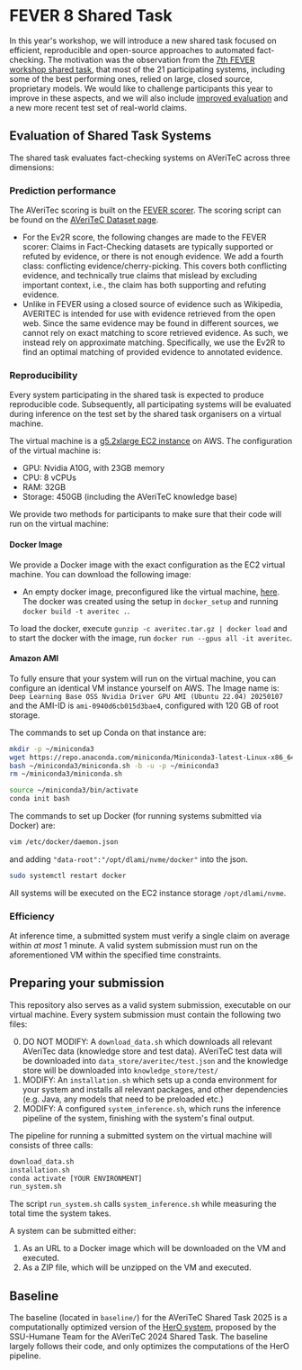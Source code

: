 # FEVER 8 Shared Task

In this year's workshop, we will introduce a new shared task focused on efficient, reproducible and open-source approaches to automated fact-checking. The motivation was the observation from the [7th FEVER workshop shared task](https://fever.ai/2024/task.html), that most of the 21 participating systems, including some of the best performing ones, relied on large, closed source, proprietary models. We would like to challenge participants this year to improve in these aspects, and we will also include [improved evaluation](https://arxiv.org/abs/2411.05375) and a new more recent test set of real-world claims.


## Evaluation of Shared Task Systems

The shared task evaluates fact-checking systems on AVeriTeC across three dimensions:

### Prediction performance
The AVeriTec scoring is built on the [FEVER scorer](https://github.com/sheffieldnlp/fever-scorer). The scoring script can be found on the [AVeriTeC Dataset page](https://fever.ai/dataset/averitec.html).

- For the Ev2R score, the following changes are made to the FEVER scorer:
Claims in Fact-Checking datasets are typically supported or refuted by evidence, or there is not enough evidence. We add a fourth class: conflicting evidence/cherry-picking. This covers both conflicting evidence, and technically true claims that mislead by excluding important context, i.e., the claim has both supporting and refuting evidence.
- Unlike in FEVER using a closed source of evidence such as Wikipedia, AVERITEC is intended for use with evidence retrieved from the open web. Since the same evidence may be found in different sources, we cannot rely on exact matching to score retrieved evidence. As such, we instead rely on approximate matching. Specifically, we use the Ev2R to find an optimal matching of provided evidence to annotated evidence.


### Reproducibility

Every system participating in the shared task is expected to produce reproducible code. Subsequently, all participating systems will be evaluated during inference on the test set by the shared task organisers on a virtual machine. 

The virtual machine is a [g5.2xlarge EC2 instance](https://aws.amazon.com/de/ec2/instance-types/g5/) on AWS. The configuration of the virtual machine is:
- GPU: Nvidia A10G, with 23GB memory
- CPU: 8 vCPUs
- RAM: 32GB
- Storage: 450GB (including the AVeriTeC knowledge base)


 We provide two methods for participants to make sure that their code will run on the virtual machine:

 #### Docker Image

 We provide a Docker image with the exact configuration as the EC2 virtual machine. You can download the following image:
 - An empty docker image, preconfigured like the virtual machine, [here](https://drive.google.com/file/d/1-AiMrgjWUmcSPFehCF7wI13HJerT3MlO/view?usp=sharing). The docker was created using the setup in `docker_setup` and running `docker build -t averitec .`.

 To load the docker, execute `gunzip -c averitec.tar.gz | docker load` and to start the docker with the image, run `docker run --gpus all -it averitec`.


 #### Amazon AMI

To fully ensure that your system will run on the virtual machine, you can configure an identical VM instance yourself on AWS. The Image name is: `Deep Learning Base OSS Nvidia Driver GPU AMI (Ubuntu 22.04) 20250107` and the AMI-ID is `ami-0940d6cb015d3bae4`, configured with 120 GB of root storage. 

The commands to set up Conda on that instance are:

```bash
mkdir -p ~/miniconda3
wget https://repo.anaconda.com/miniconda/Miniconda3-latest-Linux-x86_64.sh -O ~/miniconda3/miniconda.sh
bash ~/miniconda3/miniconda.sh -b -u -p ~/miniconda3
rm ~/miniconda3/miniconda.sh

source ~/miniconda3/bin/activate
conda init bash
```

The commands to set up Docker (for running systems submitted via Docker) are:

```bash
vim /etc/docker/daemon.json
```

and adding `"data-root":"/opt/dlami/nvme/docker"` into the json.

```bash
sudo systemctl restart docker
```

All systems will be executed on the EC2 instance storage `/opt/dlami/nvme`.


### Efficiency

At inference time, a submitted system must verify a single claim on average within *at most* 1 minute. A valid system submission must run on the aforementioned VM within the specified time constraints.


## Preparing your submission
This repository also serves as a valid system submission, executable on our virtual machine. Every system submission must contain the following two files:

0. DO NOT MODIFY: A `download_data.sh` which downloads all relevant AVeriTec data (knowledge store and test data). AVeriTeC test data will be downloaded into `data_store/averitec/test.json` and the knowledge store will be downloaded into `knowledge_store/test/`
1. MODIFY: An `installation.sh` which sets up a conda environment for your system and installs all relevant packages, and other dependencies (e.g. Java, any models that need to be preloaded etc.)
2. MODIFY: A configured `system_inference.sh`, which runs the inference pipeline of the system, finishing with the system's final output. 

The pipeline for running a submitted system on the virtual machine will consists of three calls:

```bash
download_data.sh
installation.sh
conda activate [YOUR ENVIRONMENT]
run_system.sh
```

The script `run_system.sh` calls `system_inference.sh` while measuring the total time the system takes.

A system can be submitted either:

1. As an URL to a Docker image which will be downloaded on the VM and executed.
2. As a ZIP file, which will be unzipped on the VM and executed.


## Baseline 

The baseline (located in `baseline/`) for the AVeriTeC Shared Task 2025 is a computationally optimized version of the [HerO system](https://github.com/ssu-humane/HerO), proposed by the SSU-Humane Team for the AVeriTeC 2024 Shared Task. The baseline largely follows their code, and only optimizes the computations of the HerO pipeline.

